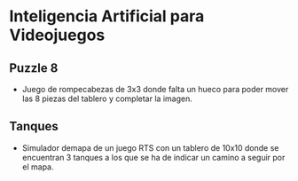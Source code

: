 ﻿# Inteligencia Artificial para Videojuegos


## Puzzle 8

 - Juego de rompecabezas de 3x3 donde falta un hueco para poder mover las 8 piezas del tablero y completar la imagen.


## Tanques

 - Simulador demapa de un juego RTS con un tablero de 10x10 donde se encuentran 3 tanques a los que se ha de indicar un camino a seguir por el mapa.
